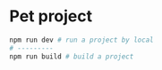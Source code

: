 # Pet project

```bash
npm run dev # run a project by local
# ---------
npm run build # build a project
```
